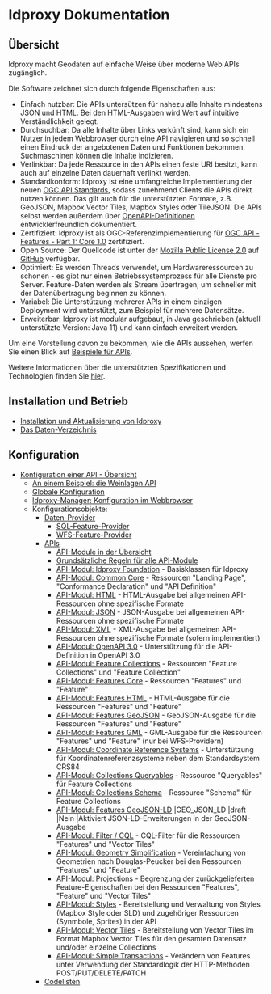 # ldproxy Dokumentation

## Übersicht

ldproxy macht Geodaten auf einfache Weise über moderne Web APIs zugänglich.

Die Software zeichnet sich durch folgende Eigenschaften aus:

* Einfach nutzbar: Die APIs untersützen für nahezu alle Inhalte mindestens JSON und HTML. Bei den HTML-Ausgaben wird Wert auf intuitive Verständlichkeit gelegt.
* Durchsuchbar: Da alle Inhalte über Links verkünft sind, kann sich ein Nutzer in jedem Webbrowser durch eine API navigieren und so schnell einen Eindruck der angebotenen Daten und Funktionen bekommen. Suchmaschinen können die Inhalte indizieren.
* Verlinkbar: Da jede Ressource in den APIs einen feste URI besitzt, kann auch auf einzelne Daten dauerhaft verlinkt werden.
* Standardkonform: ldproxy ist eine umfangreiche Implementierung der neuen [OGC API Standards](https://ogcapi.org/), sodass zunehmend Clients die APIs direkt nutzen können. Das gilt auch für die unterstützten Formate, z.B. GeoJSON, Mapbox Vector Tiles, Mapbox Styles oder TileJSON. Die APIs selbst werden außerdem über [OpenAPI-Definitionen](https://www.openapis.org/) entwicklerfreundlich dokumentiert.
* Zertifiziert: ldproxy ist als OGC-Referenzimplementierung für [OGC API - Features - Part 1: Core 1.0](http://www.opengis.net/doc/IS/ogcapi-features-1/1.0) zertifiziert.
* Open Source: Der Quellcode ist unter der [Mozilla Public License 2.0](http://mozilla.org/MPL/2.0/) auf [GitHub](https://github.com/interactive-instruments/ldproxy) verfügbar.
* Optimiert: Es werden Threads verwendet, um Hardwareressourcen zu schonen - es gibt nur einen Betriebssystemprozess für alle Dienste pro Server. Feature-Daten werden als Stream übertragen, um schneller mit der Datenübertragung beginnen zu können.
* Variabel: Die Unterstützung mehrerer APIs in einem einzigen Deployment wird unterstützt, zum Beispiel für mehrere Datensätze.
* Erweiterbar: ldproxy ist modular aufgebaut, in Java geschrieben (aktuell unterstützte Version: Java 11) und kann einfach erweitert werden.

Um eine Vorstellung davon zu bekommen, wie die APIs aussehen, werfen Sie einen Blick auf [Beispiele für APIs](demos.md).

Weitere Informationen über die unterstützten Spezifikationen und Technologien finden Sie [hier](specifications.md).

## Installation und Betrieb

* [Installation und Aktualisierung von ldproxy](deployment.md)
* [Das Daten-Verzeichnis](data-folder.md)

## Konfiguration

* [Konfiguration einer API - Übersicht](configuration/README.md)
  * [An einem Beispiel: die Weinlagen API](../../demo/vineyards/README.md)
  * [Globale Konfiguration](configuration/global-configuration.md)
  * [ldproxy-Manager: Konfiguration im Webbrowser](configuration/manager/README.md)
  * Konfigurationsobjekte:
    * [Daten-Provider](configuration/providers/README.md)
      * [SQL-Feature-Provider](configuration/providers/sql.md)
      * [WFS-Feature-Provider](configuration/providers/wfs.md)
    * [APIs](configuration/services/README.md)
      * [API-Module in der Übersicht](configuration/services/building-blocks/README.md)
      * [Grundsätzliche Regeln für alle API-Module](configuration/services/building-blocks/general-rules.md)
      * [API-Modul: ldproxy Foundation](configuration/services/building-blocks/foundation.md) - Basisklassen für ldproxy
      * [API-Modul: Common Core](configuration/services/building-blocks/common.md) - Ressourcen "Landing Page", "Conformance Declaration" und "API Definition"
      * [API-Modul: HTML](configuration/services/building-blocks/html.md) - HTML-Ausgabe bei allgemeinen API-Ressourcen ohne spezifische Formate
      * [API-Modul: JSON](configuration/services/building-blocks/json.md) - JSON-Ausgabe bei allgemeinen API-Ressourcen ohne spezifische Formate
      * [API-Modul: XML](configuration/services/building-blocks/xml.md) - XML-Ausgabe bei allgemeinen API-Ressourcen ohne spezifische Formate (sofern implementiert)
      * [API-Modul: OpenAPI 3.0](configuration/services/building-blocks/oas30.md) - Unterstützung für die API-Definition in OpenAPI 3.0
      * [API-Modul: Feature Collections](configuration/services/building-blocks/collections.md) - Ressourcen "Feature Collections" und "Feature Collection"
      * [API-Modul: Features Core](configuration/services/building-blocks/features-core.md) - Ressourcen "Features" und "Feature"
      * [API-Modul: Features HTML](configuration/services/building-blocks/features-html.md) - HTML-Ausgabe für die Ressourcen "Features" und "Feature"
      * [API-Modul: Features GeoJSON](configuration/services/building-blocks/geojson.md) - GeoJSON-Ausgabe für die Ressourcen "Features" und "Feature"
      * [API-Modul: Features GML](configuration/services/building-blocks/gml.md) - GML-Ausgabe für die Ressourcen "Features" und "Feature" (nur bei WFS-Providern)
      * [API-Modul: Coordinate Reference Systems](configuration/services/building-blocks/crs.md) - Unterstützung für Koordinatenreferenzsysteme neben dem Standardsystem CRS84
      * [API-Modul: Collections Queryables](configuration/services/building-blocks/queryables.md) - Ressource "Queryables" für Feature Collections
      * [API-Modul: Collections Schema](configuration/services/building-blocks/schema.md) - Ressource "Schema" für Feature Collections
      * [API-Modul: Features GeoJSON-LD](configuration/services/building-blocks/geojson-ld.md) |GEO_JSON_LD |draft |Nein |Aktiviert JSON-LD-Erweiterungen in der GeoJSON-Ausgabe
      * [API-Modul: Filter / CQL](configuration/services/building-blocks/filter.md) - CQL-Filter für die Ressourcen "Features" und "Vector Tiles"
      * [API-Modul: Geometry Simplification](configuration/services/building-blocks/geometry-simplification.md) - Vereinfachung von Geometrien nach Douglas-Peucker bei den Ressourcen "Features" und "Feature"
      * [API-Modul: Projections](configuration/services/building-blocks/projections.md) - Begrenzung der zurückgelieferten Feature-Eigenschaften bei den Ressourcen "Features", "Feature" und "Vector Tiles"
      * [API-Modul: Styles](configuration/services/building-blocks/styles.md) - Bereitstellung und Verwaltung von Styles (Mapbox Style oder SLD) und zugehöriger Ressourcen (Synmbole, Sprites) in der API
      * [API-Modul: Vector Tiles](configuration/services/building-blocks/tiles.md) - Bereitstellung von Vector Tiles im Format Mapbox Vector Tiles für den gesamten Datensatz und/oder einzelne Collections
      * [API-Modul: Simple Transactions](configuration/services/building-blocks/transactional.md) - Verändern von Features unter Verwendung der Standardlogik der HTTP-Methoden POST/PUT/DELETE/PATCH
    * [Codelisten](configuration/codelists/README.md)
